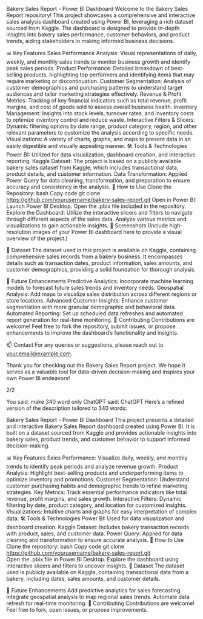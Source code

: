 Bakery Sales Report - Power BI Dashboard
Welcome to the Bakery Sales Report repository! This project showcases a comprehensive and interactive sales analysis dashboard created using Power BI, leveraging a rich dataset sourced from Kaggle. The dashboard is designed to provide in-depth insights into bakery sales performance, customer behaviors, and product trends, aiding stakeholders in making informed business decisions.

📊 Key Features
Sales Performance Analysis: Visual representations of daily, weekly, and monthly sales trends to monitor business growth and identify peak sales periods.
Product Performance: Detailed breakdown of best-selling products, highlighting top performers and identifying items that may require marketing or discontinuation.
Customer Segmentation: Analysis of customer demographics and purchasing patterns to understand target audiences and tailor marketing strategies effectively.
Revenue & Profit Metrics: Tracking of key financial indicators such as total revenue, profit margins, and cost of goods sold to assess overall business health.
Inventory Management: Insights into stock levels, turnover rates, and inventory costs to optimize inventory control and reduce waste.
Interactive Filters & Slicers: Dynamic filtering options by date range, product category, region, and other relevant parameters to customize the analysis according to specific needs.
Visualizations: A variety of charts, graphs, and maps to present data in an easily digestible and visually appealing manner.
🛠️ Tools & Technologies
Power BI: Utilized for data visualization, dashboard creation, and interactive reporting.
Kaggle Dataset: The project is based on a publicly available bakery sales dataset from Kaggle, which includes transactional data, product details, and customer information.
Data Transformation: Applied Power Query for data cleaning, transformation, and preparation to ensure accuracy and consistency in the analysis.
🚀 How to Use
Clone the Repository:
bash
Copy code
git clone https://github.com/yourusername/bakery-sales-report.git
Open in Power BI:
Launch Power BI Desktop.
Open the .pbix file included in the repository.
Explore the Dashboard:
Utilize the interactive slicers and filters to navigate through different aspects of the sales data.
Analyze various metrics and visualizations to gain actionable insights.
📸 Screenshots
(Include high-resolution images of your Power BI dashboard here to provide a visual overview of the project.)

📂 Dataset
The dataset used in this project is available on Kaggle, containing comprehensive sales records from a bakery business. It encompasses details such as transaction dates, product information, sales amounts, and customer demographics, providing a solid foundation for thorough analysis.

🔧 Future Enhancements
Predictive Analytics: Incorporate machine learning models to forecast future sales trends and inventory needs.
Geospatial Analysis: Add maps to visualize sales distribution across different regions or store locations.
Advanced Customer Insights: Enhance customer segmentation with more granular demographic and behavioral data.
Automated Reporting: Set up scheduled data refreshes and automated report generation for real-time monitoring.
🤝 Contributing
Contributions are welcome! Feel free to fork the repository, submit issues, or propose enhancements to improve the dashboard’s functionality and insights.

📫 Contact
For any queries or suggestions, please reach out to your.email@example.com.

Thank you for checking out the Bakery Sales Report project. We hope it serves as a valuable tool for data-driven decision-making and inspires your own Power BI endeavors!


2/2

You said:
make 340 word only
ChatGPT said:
ChatGPT
Here’s a refined version of the description tailored to 340 words:

Bakery Sales Report - Power BI Dashboard
This project presents a detailed and interactive Bakery Sales Report dashboard created using Power BI. It is built on a dataset sourced from Kaggle and provides actionable insights into bakery sales, product trends, and customer behavior to support informed decision-making.

📊 Key Features
Sales Performance: Visualize daily, weekly, and monthly trends to identify peak periods and analyze revenue growth.
Product Analysis: Highlight best-selling products and underperforming items to optimize inventory and promotions.
Customer Segmentation: Understand customer purchasing habits and demographic trends to refine marketing strategies.
Key Metrics: Track essential performance indicators like total revenue, profit margins, and sales growth.
Interactive Filters: Dynamic filtering by date, product category, and location for customized insights.
Visualizations: Intuitive charts and graphs for easy interpretation of complex data.
🛠️ Tools & Technologies
Power BI: Used for data visualization and dashboard creation.
Kaggle Dataset: Includes bakery transaction records with product, sales, and customer data.
Power Query: Applied for data cleaning and transformation to ensure accurate analysis.
🚀 How to Use
Clone the repository:
bash
Copy code
git clone https://github.com/yourusername/bakery-sales-report.git  
Open the .pbix file in Power BI Desktop.
Explore the dashboard using interactive slicers and filters to uncover insights.
📂 Dataset
The dataset used is publicly available on Kaggle, containing transactional data from a bakery, including dates, sales amounts, and customer details.

🔧 Future Enhancements
Add predictive analytics for sales forecasting.
Integrate geospatial analysis to map regional sales trends.
Automate data refresh for real-time monitoring.
🤝 Contributing
Contributions are welcome! Feel free to fork, open issues, or propose improvements.
